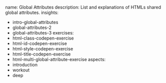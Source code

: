 name: Global Attributes
description: List and explanations of HTMLs shared global attributes.
insights:
  - intro-global-attributes
  - global-attributes-2
  - global-attributes-3
exercises:
  - html-class-codepen-exercise
  - html-id-codepen-exercise
  - html-style-codepen-exercise
  - html-title-codepen-exercise
  - html-multi-global-attribute-exercise
aspects:
  - introduction
  - workout
  - deep
